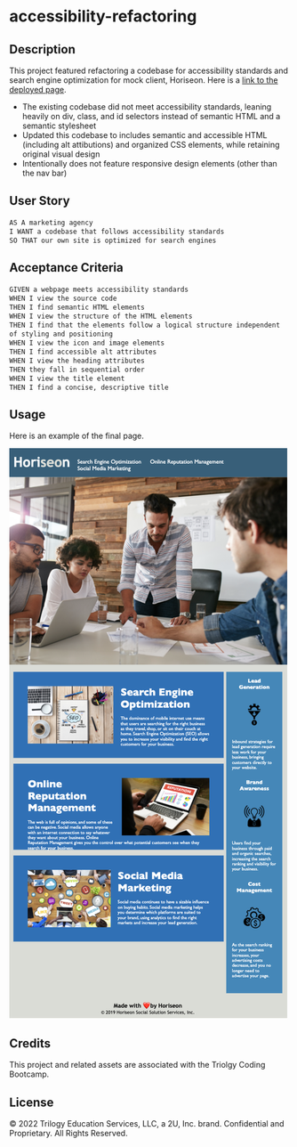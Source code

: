 # accessibility-refactoring

## Description

This project featured refactoring a codebase for accessibility standards and search engine optimization for mock client, Horiseon. Here is a [link to the deployed page](https://ajolsavsky.github.io/accessibility-refactoring/).

- The existing codebase did not meet accessibility standards, leaning heavily on div, class, and id selectors instead of semantic HTML and a semantic stylesheet
- Updated this codebase to includes semantic and accessible HTML (including alt attibutions) and organized CSS elements, while retaining original visual design
- Intentionally does not feature responsive design elements (other than the nav bar)

## User Story

```
AS A marketing agency
I WANT a codebase that follows accessibility standards
SO THAT our own site is optimized for search engines
```

## Acceptance Criteria

```
GIVEN a webpage meets accessibility standards
WHEN I view the source code
THEN I find semantic HTML elements
WHEN I view the structure of the HTML elements
THEN I find that the elements follow a logical structure independent of styling and positioning
WHEN I view the icon and image elements
THEN I find accessible alt attributes
WHEN I view the heading attributes
THEN they fall in sequential order
WHEN I view the title element
THEN I find a concise, descriptive title
```

## Usage

Here is an example of the final page.

![screenshot of finished page](./assets/images/accessibility-refactoring.png)

## Credits

This project and related assets are associated with the Triolgy Coding Bootcamp.

## License

© 2022 Trilogy Education Services, LLC, a 2U, Inc. brand. Confidential and Proprietary. All Rights Reserved.